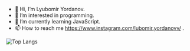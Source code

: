 - 👋 Hi, I’m Lyubomir Yordanov.
- 👀 I’m interested in programming.
- 🌱 I’m currently learning JavaScript.
- 📫 How to reach me https://www.instagram.com/lubomir.yordanovv/ .

![Top Langs](https://github-readme-stats.vercel.app/api/top-langs/?username=anuraghazra&layout=compact)

